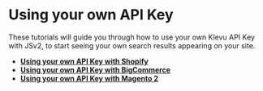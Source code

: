 # Using your own API Key

These tutorials will guide you through how to use your own Klevu API Key
with JSv2, to start seeing your own search results appearing on your site.

- **[Using your own API Key with Shopify](/getting-started/4-your-api-key/shopify)**
- **[Using your own API Key with BigCommerce](/getting-started/4-your-api-key/bigcommerce)**
- **[Using your own API Key with Magento 2](/getting-started/4-your-api-key/magento2)**
